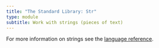 ```yaml
---
title: "The Standard Library: Str"
type: module
subtitle: Work with strings (pieces of text)
---
```


For more information on strings see the [language reference](/language/strings).
